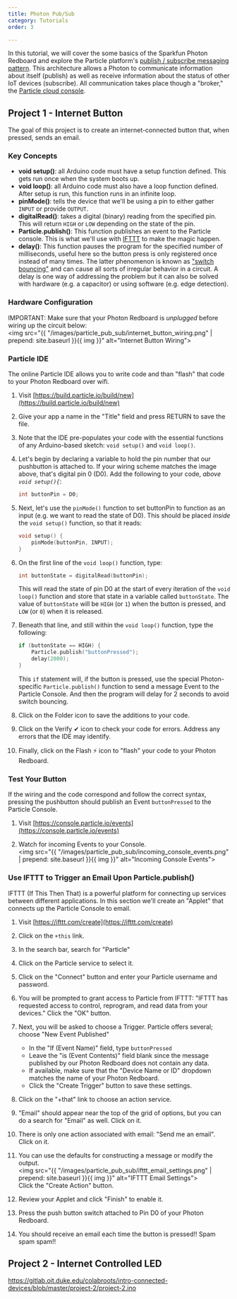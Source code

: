 ```yaml
---
title: Photon Pub/Sub
category: Tutorials
order: 3

---
```


In this tutorial, we will cover the some basics of the Sparkfun Photon Redboard and explore the Particle platform's [publish / subscribe messaging pattern](https://en.wikipedia.org/wiki/Publish%E2%80%93subscribe_pattern).  This architecture allows a Photon to communicate information about itself (publish) as well as receive information about the status of other IoT devices (subscribe).   All communication takes place though a "broker," the [Particle cloud console](https://console.particle.io/).

## Project 1 - Internet Button

The goal of this project is to create an internet-connected button that, when pressed, sends an email.

### Key Concepts

* **void setup()**: all Arduino code must have a setup function defined. This gets run once when the system boots up.
* **void loop()**: all Arduino code must also have a loop function defined. After setup is run, this function runs in an infinite loop.
* **pinMode()**: tells the device that we'll be using a pin to either gather `INPUT` or provide `OUTPUT`.
* **digitalRead()**: takes a digital (binary) reading from the specified pin. This will return `HIGH` or `LOW` depending on the state of the pin.
* **Particle.publish()**: This function publishes an event to the Particle console. This is what we'll use with [IFTTT](https://ifttt.com) to make the magic happen.
* **delay()**: This function pauses the program for the specified number of milliseconds, useful here so the button press is only registered once instead of many times.  The latter phenomenon is known as ["switch bouncing"](https://www.allaboutcircuits.com/technical-articles/switch-bounce-how-to-deal-with-it/) and can cause all sorts of irregular behavior in a circuit.  A delay is one way of addressing the problem but it can also be solved with hardware (e.g. a capacitor) or using software (e.g. edge detection).

### Hardware Configuration

IMPORTANT:  Make sure that your Photon Redboard is *unplugged* before wiring up the circuit below:   
<img src="{{ "/images/particle_pub_sub/internet_button_wiring.png" | prepend: site.baseurl }}{{ img }}" alt="Internet Button Wiring">

### Particle IDE
The online Particle IDE allows you to write code and than "flash" that code to your Photon Redboard over wifi.   

1.  Visit [https://build.particle.io/build/new](https://build.particle.io/build/new)

2.  Give your app a name in the "Title" field and press RETURN to save the file.

3.  Note that the IDE pre-populates your code with the essential functions of any Arduino-based sketch:  `void setup()` and `void loop()`.

4.  Let's begin by declaring a variable to hold the pin number that our pushbutton is attached to.  If your wiring scheme matches the image above, that's digital pin 0 (D0).  Add the following to your code, *above `void setup(){`*:   
    ```c++
    int buttonPin = D0;
    ```

5.  Next, let's use the `pinMode()` function to set buttonPin to function as an input (e.g. we want to read the state of D0).  This should be placed *inside* the `void setup()` function, so that it reads:   
    ```c++
    void setup() {
        pinMode(buttonPin, INPUT);
    }
    ```
6.  On the first line of the `void loop()` function, type:
    ```c++
    int buttonState = digitalRead(buttonPin);
    ```   
    This will read the state of pin D0 at the start of every iteration of the `void loop()` function and store that state in a variable called `buttonState`.  The value of `buttonState` will be `HIGH` (or `1`) when the button is pressed, and `LOW` (or `0`) when it is released.

7.  Beneath that line, and still within the `void loop()` function, type the following:   
    ```c++
    if (buttonState == HIGH) {
        Particle.publish("buttonPressed");
        delay(2000);
    }
    ```
    This `if` statement will, if the button is pressed, use the special Photon-specific `Particle.publish()` function to send a message Event to the Particle Console.  And then the program will delay for 2 seconds to avoid switch bouncing.

8.  Click on the Folder icon to save the additions to your code.

9.  Click on the Verify &#x2714; icon to check your code for errors.  Address any errors that the IDE may identify.

10.  Finally, click on the Flash &#x26A1; icon to "flash" your code to your Photon Redboard.

### Test Your Button

If the wiring and the code correspond and follow the correct syntax, pressing the pushbutton should publish an Event `buttonPressed` to the Particle Console.   

1.  Visit [https://console.particle.io/events](https://console.particle.io/events)

2.  Watch for incoming Events to your Console.   
<img src="{{ "/images/particle_pub_sub/incoming_console_events.png" | prepend: site.baseurl }}{{ img }}" alt="Incoming Console Events">

### Use IFTTT to Trigger an Email Upon Particle.publish()

IFTTT (If This Then That) is a powerful platform for connecting up services between different applications.  In this section we'll create an "Applet" that connects up the Particle Console to email.

1.  Visit [https://ifttt.com/create](https://ifttt.com/create)

2. Click on the `+this` link.

3. In the search bar, search for "Particle"

4.  Click on the Particle service to select it.

5.  Click on the "Connect" button and enter your Particle username and password.

6.  You will be prompted to grant access to Particle from IFTTT:  "IFTTT has requested access to control, reprogram, and read data from your devices."  Click the "OK" button.

7.  Next, you will be asked to choose a Trigger.  Particle offers several; choose "New Event Published"

    * In the "If (Event Name)" field, type `buttonPressed`
    * Leave the "is (Event Contents)" field blank since the message published by our Photon Redboard does not contain any data.
    * If available, make sure that the "Device Name or ID" dropdown matches the name of your Photon Redboard.
    * Click the "Create Trigger" button to save these settings.

8.  Click on the "+that" link to choose an action service.

9.  "Email" should appear near the top of the grid of options, but you can do a search for "Email" as well.  Click on it.

10.  There is only one action associated with email:  "Send me an email".  Click on it.

11.  You can use the defaults for constructing a message or modify the output.   
   <img src="{{ "/images/particle_pub_sub/ifttt_email_settings.png" | prepend: site.baseurl }}{{ img }}" alt="IFTTT Email Settings">   
   Click the "Create Action" button.

 12.  Review your Applet and click "Finish" to enable it.

 13.  Press the push button switch attached to Pin D0 of your Photon Redboard.  

 14.  You should receive an email each time the button is pressed!!  Spam spam spam!!


 ## Project 2 - Internet Controlled LED

 https://gitlab.oit.duke.edu/colabroots/intro-connected-devices/blob/master/project-2/project-2.ino 
